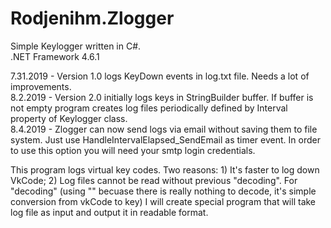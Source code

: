 # Rodjenihm.Zlogger
Simple Keylogger written in C#.  
.NET Framework 4.6.1  

7.31.2019 - Version 1.0 logs KeyDown events in log.txt file. Needs a lot of improvements.  
8.2.2019 - Version 2.0 initially logs keys in StringBuilder buffer. If buffer is not empty program creates log files periodically defined by Interval property of Keylogger class.  
8.4.2019 - Zlogger can now send logs via email without saving them to file system. Just use HandleIntervalElapsed_SendEmail as timer event. In order to use this option you will need your smtp login credentials.


This program logs virtual key codes. Two reasons: 1) It's faster to log down VkCode; 2) Log files cannot be read without previous "decoding". For "decoding" (using "" becuase there is really nothing to decode, it's simple conversion from vkCode to key) I will create special program that will take log file as input and output it in readable format.  
